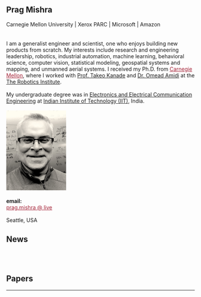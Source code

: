<!DOCTYPE html PUBLIC "-//W3C//DTD XHTML 1.1//EN" "http://www.w3.org/TR/xhtml11/DTD/xhtml11.dtd">
<html xmlns="http://www.w3.org/1999/xhtml" xml:lang="en">
<head>
<meta http-equiv="content-type" content="text/html; charset=iso-8859-1" />
<link rel="stylesheet" href="csstemp.css" type="text/css" media="screen,projection" />
<style>
#research td:nth-child(3) {
  padding: 5px;
}
</style>
</head>

<body>
<div id="container">
	<div id="main">	
    		<div id="intro">
		<h2> Prag Mishra</h2>
		Carnegie Mellon University | Xerox PARC | Microsoft | Amazon
		<br><br><br>
		I am a generalist engineer and scientist, one who enjoys building new products from scratch. My interests include research and engineering leadership, robotics, industrial automation, machine learning, behavioral science, computer vision, statistical modeling, geospatial systems and mapping, and unmanned aerial systems. I received my Ph.D. from <a href="http://cs.cmu.edu" style="color:rgb(163,31,52)">Carnegie Mellon</a>, where I worked with <a href="https://www.ri.cmu.edu/ri-faculty/takeo-kanade/">Prof. Takeo Kanade</a> and <a href = "http://www.cs.cmu.edu/~amidi/"> Dr. Omead Amidi</a> at the <a href="https://www.ri.cmu.edu/">The Robotics Institute</a>.
		<br><br>
		My undergraduate degree was in <a href="http://www.ecdept.iitkgp.ac.in/">Electronics and Electrical Communication Engineering</a> at <a href="http://www.iitkgp.ac.in/">Indian Institute of Technology (IIT)</a>, India.
		<br><br>
		</div>	
		<div id="bio">	
			<img src="images/Prag01.jpg" alt="Prag" width=160px>		
			<br><br><b>email:</b><br><a href="mailto:prag.mishra@live.com" style="color:rgb(163,31,52)">prag.mishra @ live</a><br><br>
			Seattle, USA
		</div>
	</div>
</div>
<div id="content">
		<div id="research">
			<h2>News</h2>
			<br>
			<br>
			<h2>Papers</h2>
			<hr>
			<br>
		</div>
</div>

			

</body>

</html>

